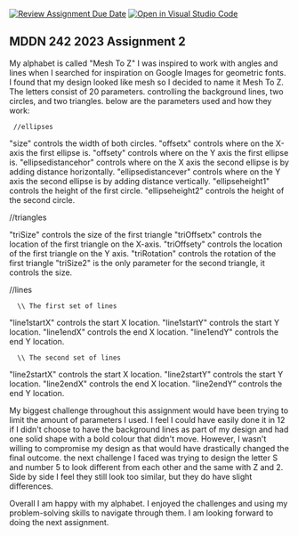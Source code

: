 [![Review Assignment Due Date](https://classroom.github.com/assets/deadline-readme-button-24ddc0f5d75046c5622901739e7c5dd533143b0c8e959d652212380cedb1ea36.svg)](https://classroom.github.com/a/ihfjUrzT)
[![Open in Visual Studio Code](https://classroom.github.com/assets/open-in-vscode-718a45dd9cf7e7f842a935f5ebbe5719a5e09af4491e668f4dbf3b35d5cca122.svg)](https://classroom.github.com/online_ide?assignment_repo_id=11534623&assignment_repo_type=AssignmentRepo)
## MDDN 242 2023 Assignment 2

My alphabet is called "Mesh To Z" I was inspired to work with angles and lines when I searched for inspiration on Google Images for geometric fonts. I found that my design looked like mesh so I decided to name it Mesh To Z.
The letters consist of 20 parameters. controlling the background lines, two circles, and two triangles.
below are the parameters used and how they work:

     //ellipses

  "size" controls the width of both circles.
  "offsetx" controls where on the X-axis the first ellipse is.
  "offsety" controls where on the Y axis the first ellipse is.
  "ellipsedistancehor" controls where on the X axis the second ellipse is by adding distance horizontally.
  "ellipsedistancever" controls where on the Y axis the second ellipse is by adding distance vertically. 
  "ellipseheight1" controls the height of the first circle.
  "ellipseheight2"  controls the height of the second circle.
 
  //triangles
  
   "triSize" controls the size of the first triangle
   "triOffsetx" controls the location of the first triangle on the X-axis.
   "triOffsety"  controls the location of the first triangle on the Y axis.
   "triRotation" controls the rotation of the first triangle
   "triSize2" is the only parameter for the second triangle, it controls the size.
   
   //lines
   
      \\ The first set of lines
   "line1startX" controls the start X location.
   "line1startY" controls the start Y location.
   "line1endX" controls the end X location.
   "line1endY" controls the end Y location.
   
      \\ The second set of lines
   "line2startX" controls the start X location.
   "line2startY" controls the start Y location.
   "line2endX" controls the end X location.
   "line2endY" controls the end Y location.

My biggest challenge throughout this assignment would have been trying to limit the amount of parameters I used. I feel I could have easily done it in 12 if I didn't choose to have the background lines as part of my design and had one solid shape with a bold colour that didn't move. However, I wasn't willing to compromise my design as that would have drastically changed the final outcome. 
the next challenge I faced was trying to design the letter S and number 5 to look different from each other and the same with Z and 2. Side by side I feel they still look too similar, but they do have slight differences. 

Overall I am happy with my alphabet. I enjoyed the challenges and using my problem-solving skills to navigate through them. I am looking forward to doing the next assignment.


